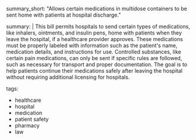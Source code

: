 summary_short: "Allows certain medications in multidose containers to be sent home with patients at hospital discharge."

summary: |
  This bill permits hospitals to send certain types of medications, like inhalers, ointments, and insulin pens, home with patients when they leave the hospital, if a healthcare provider approves. These medications must be properly labeled with information such as the patient's name, medication details, and instructions for use. Controlled substances, like certain pain medications, can only be sent if specific rules are followed, such as necessary for transport and proper documentation. The goal is to help patients continue their medications safely after leaving the hospital without requiring additional licensing for hospitals.

tags:
  - healthcare
  - hospital
  - medication
  - patient safety
  - pharmacy
  - law
